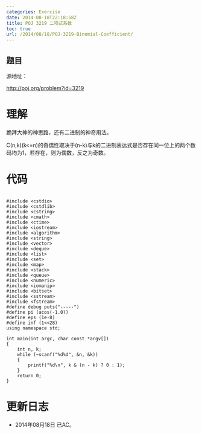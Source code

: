 ```yaml
---
categories: Exercise
date: 2014-08-18T22:18:58Z
title: POJ 3219 二项式系数
toc: true
url: /2014/08/18/POJ-3219-Binomial-Coefficient/
---
```


## 题目
源地址：

http://poj.org/problem?id=3219

# 理解
跪拜大神的神思路，还有二进制的神奇用法。
>
C(n,k)(k<=n)的奇偶性取决于(n-k)与k的二进制表达式是否存在同一位上的两个数码均为1，若存在，则为偶数，反之为奇数。

<!--more-->

# 代码

```

#include <cstdio>
#include <cstdlib>
#include <cstring>
#include <cmath>
#include <ctime>
#include <iostream>
#include <algorithm>
#include <string>
#include <vector>
#include <deque>
#include <list>
#include <set>
#include <map>
#include <stack>
#include <queue>
#include <numeric>
#include <iomanip>
#include <bitset>
#include <sstream>
#include <fstream>
#define debug puts("-----")
#define pi (acos(-1.0))
#define eps (1e-8)
#define inf (1<<28)
using namespace std;

int main(int argc, char const *argv[])
{
    int n, k;
    while (~scanf("%d%d", &n, &k))
    {
        printf("%d\n", k & (n - k) ? 0 : 1);
    }
    return 0;
}

```

# 更新日志
- 2014年08月18日 已AC。